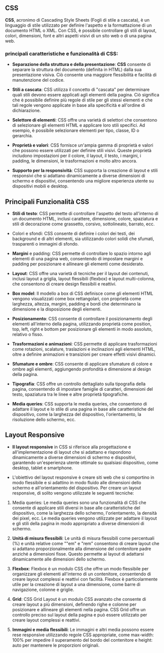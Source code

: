 ## CSS

**CSS**, acronimo di Cascading Style Sheets (Fogli di stile a cascata), è un linguaggio di stile utilizzato per definire l'aspetto e la formattazione di un documento HTML o XML. Con CSS, è possibile controllare gli stili di layout, colori, dimensioni, font e altri aspetti visivi di un sito web o di una pagina web.

### principali caratteristiche e funzionalità di CSS:

- **Separazione della struttura e della presentazione**: **CSS** consente di separare la struttura del documento (definita in HTML) dalla sua presentazione visiva. Ciò consente una maggiore flessibilità e facilità di manutenzione del codice.

- **Stili a cascata**: CSS utilizza il concetto di "cascata" per determinare quali stili devono essere applicati agli elementi della pagina. Ciò significa che è possibile definire più regole di stile per gli stessi elementi e che tali regole vengono applicate in base alla specificità e all'ordine di dichiarazione.

- **Selettore di elementi**: CSS offre una varietà di selettori che consentono di selezionare gli elementi HTML e applicare loro stili specifici. Ad esempio, è possibile selezionare elementi per tipo, classe, ID o gerarchia.
- **Proprietà e valori**: CSS fornisce un'ampia gamma di proprietà e valori che possono essere utilizzati per definire stili visivi. Queste proprietà includono impostazioni per il colore, il layout, il testo, i margini, i padding, le dimensioni, le trasformazioni e molto altro ancora.
- **Supporto per la responsività**: CSS supporta la creazione di layout e stili responsivi che si adattano dinamicamente a diverse dimensioni di schermo e dispositivi, consentendo una migliore esperienza utente su dispositivi mobili e desktop.

## Principali Funzionalità CSS

- **Stili di testo**: CSS permette di controllare l'aspetto del testo all'interno di un documento HTML, inclusi carattere, dimensione, colore, spaziatura e stili di decorazione come grassetto, corsivo, sottolineato, barrato, ecc.
- Colori e sfondi: CSS consente di definire i colori dei testi, dei background e di altri elementi, sia utilizzando colori solidi che sfumati, trasparenti o immagini di sfondo.

- **Margini** e padding: CSS permette di controllare lo spazio intorno agli elementi di una pagina web, consentendo di impostare margini e padding per posizionare e allineare gli elementi come desiderato.

- **Layout**: CSS offre una varietà di tecniche per il layout dei contenuti, inclusi layout a griglia, layout flessibili (flexbox) e layout multi-colonna, che consentono di creare design flessibili e reattivi.
- **Box model**: Il modello a box di CSS definisce come gli elementi HTML vengono visualizzati come box rettangolari, con proprietà come larghezza, altezza, margini, padding e bordi che determinano la dimensione e la disposizione degli elementi.
- **Posizionamento**: CSS consente di controllare il posizionamento degli elementi all'interno della pagina, utilizzando proprietà come position, top, left, right e bottom per posizionare gli elementi in modo assoluto, relativo o fisso.
- **Trasformazioni e animazioni**: CSS permette di applicare trasformazioni come rotazioni, scalature, traslazioni e inclinazioni agli elementi HTML, oltre a definire animazioni e transizioni per creare effetti visivi dinamici.
- **Sfumature e ombre**: CSS consente di applicare sfumature di colore e ombre agli elementi, aggiungendo profondità e dimensione al design della pagina.
- **Tipografia**: CSS offre un controllo dettagliato sulla tipografia della pagina, consentendo di impostare famiglie di caratteri, dimensioni del testo, spaziatura tra le linee e altre proprietà tipografiche.
- **Media queries**: CSS supporta le media queries, che consentono di adattare il layout e lo stile di una pagina in base alle caratteristiche del dispositivo, come la larghezza del dispositivo, l'orientamento, la risoluzione dello schermo, ecc.

## Layout Responsive

- **Il layout responsive** in CSS si riferisce alla progettazione e all'implementazione di layout che si adattano e rispondono dinamicamente a diverse dimensioni di schermo e dispositivi, garantendo un'esperienza utente ottimale su qualsiasi dispositivo, come desktop, tablet e smartphone.

- L'obiettivo del layout responsive è creare siti web che si comportino in modo flessibile e si adattino in modo fluido alle dimensioni dello schermo e all'orientamento del dispositivo.
  Per creare un layout responsive, di solito vengono utilizzate le seguenti tecniche:

1.  Media queries: Le media queries sono una funzionalità di CSS che consente di applicare stili diversi in base alle caratteristiche del dispositivo, come la larghezza dello schermo, l'orientamento, la densità dei pixel, ecc. Le media queries vengono utilizzate per adattare il layout e gli stili della pagina in modo appropriato a diverse dimensioni di schermo.

2.  **Unità di misura flessibili**: Le unità di misura flessibili come percentuali (%) e unità relative come ""em" e "rem" consentono di creare layout che si adattano proporzionalmente alla dimensione del contenitore padre anziché a dimensioni fisse. Questo permette ai layout di adattarsi dinamicamente alle dimensioni dello schermo.

3.  **Flexbox**: Flexbox è un modulo CSS che offre un modo flessibile per organizzare gli elementi all'interno di un contenitore, consentendo di creare layout complessi e reattivi con facilità. Flexbox è particolarmente utile per la creazione di layout a una dimensione, come barre di navigazione, colonne e griglie.
4.  **Grid**: CSS Grid Layout è un modulo CSS avanzato che consente di creare layout a più dimensioni, definendo righe e colonne per posizionare e allineare gli elementi nella pagina. CSS Grid offre un controllo preciso sul layout della pagina e può essere utilizzato per creare layout complessi e reattivi.
5.  **Immagini e media flessibili**: Le immagini e altri media possono essere rese responsive utilizzando regole CSS appropriate, come max-width: 100% per impedire il superamento del bordo del contenitore e height: auto per mantenere le proporzioni originali.

